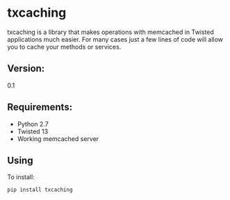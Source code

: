 
txcaching
=====

txcaching is a library that makes operations with memcached in Twisted applications much easier.
For many cases just a few lines of code will allow you to cache your methods or services.

Version:
-------
0.1

Requirements:
-------------
* Python 2.7
* Twisted 13
* Working memcached server


Using
----

To install:
```
pip install txcaching
```
